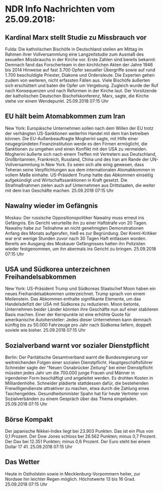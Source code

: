 # NDR Info Nachrichten vom 25.09.2018:


## Kardinal Marx stellt Studie zu Missbrauch vor
Fulda: Die katholischen Bischöfe in Deutschland stellen am Mittag im Rahmen ihrer Vollversammlung eine Langzeitstudie zum Ausmaß des sexuellen Missbrauchs in der Kirche vor. Erste Zahlen sind bereits bekannt: Demnach fand das Forscherteam in den kirchlichen Akten der Jahre 1946 bis 2014 Hinweise auf fast 3.700 Opfer sexueller Übergriffe sowie auf rund 1.700 beschuldigte Priester, Diakone und Ordensleute. Die Experten gehen zudem von weiteren, nicht erfassten Fällen aus. Viele Bischöfe äußerten sich erschüttert und baten die Opfer um Vergebung. Zugleich wurde der Ruf nach Konsequenzen und nach Reformen in der Kirche laut. Der Vorsitzende der katholischen Deutschen Bischofskonferenz, Marx, sagte, die Kirche stehe vor einem Wendepunkt. 25.09.2018 07:15 Uhr 

## EU hält beim Atomabkommen zum Iran
New York: Europäische Unternehmen sollen nach dem Willen der EU trotz der verhängten US-Sanktionen weiterhin Handel mit dem Iran betreiben können. Die EU-Außenbeauftragte Mogherini sagte, mit Hilfe einer neugegründeten Finanzinstitution werde es den Firmen ermöglicht, die Sanktionen zu umgehen und einen Konflikt mit den USA zu vermeiden. Mogherini äußerte sich nach einem Treffen mit Vertretern aus Deutschland, Großbritannien, Frankreich, Russland, China und des Iran am Rande der UN-Vollversammlung in New York. Es seien sich alle einig gewesen, dass Teheran seine Verpflichtungen aus dem internationalen Atomabkommen in vollem Maße einhalte. US-Präsident Trump hatte das Abkommen einseitig aufgekündigt und Wirtschaftssanktionen in Kraft gesetzt. Die Strafmaßnahmen zielen auch auf Unternehmen aus Drittstaaten, die weiter mit dem Iran Geschäfte machen. 25.09.2018 07:15 Uhr 

## Nawalny wieder im Gefängnis
Moskau: Der russische Oppositionspolitiker Nawalny muss erneut ins Gefängnis. Ein Gericht verurteilte ihn zu einer Haftstrafe von 20 Tagen. Nawalny habe zur Teilnahme an nicht genehmigten Demonstrationen Anfang des Monats aufgerufen, hieß es zur Begründung. Der Kreml-Kritiker war erst wenige Stunden zuvor nach 30 Tagen Haft entlassen worden. Bereits am Ausgang des Moskauer Gefängnisses hatten ihn Polizisten wieder festgenommen, um ihn abermals ins Gericht zu bringen. 25.09.2018 07:15 Uhr 

## USA und Südkorea unterzeichnen Freihandelsabkommen
New York: 	US-Präsident Trump und Südkoreas Staatschef Moon haben ein neues Freihandelsabkommen unterzeichnet. Trump sprach von einem Meilenstein. Das Abkommen enthalte signifikante Elemente, um das Handelsdefizit der USA mit Südkorea zu reduzieren. Moon betonte, Unternehmen beider Länder könnten ihre Geschäfte nun auf einer stabileren Basis machen. Einer der Kernpunkte ist eine erhöhte Quote für amerikanische Autohersteller: Jedes dieser Unternehmen kann demnach künftig bis zu 50.000 Fahrzeuge pro Jahr nach Südkorea liefern, doppelt soviele wie bisher. 25.09.2018 07:15 Uhr 

## Sozialverband warnt vor sozialer Dienstpflicht
Berlin: Der Paritätische Gesamtverband warnt die Bundesregierung vor weitreichenden Folgen einer sozialen Dienstpflicht. Hauptgeschäftsführer Schneider sagte der "Neuen Osnabrücker Zeitung" bei einer Dienstpflicht müssten jedes Jahr um die 700.000 junge Frauen und Männer in irgendeiner Form beschäftigt und angeleitet werden. Es drohten Kosten in Milliardenhöhe. Schneider plädierte stattdessen dafür, die bestehenden Freiwilligendienste attraktiver zu machen, etwa durch die Zahlung eines Taschengeldes. Gesundheitsminister Spahn hat für heute Vertreter von Sozialverbänden zu einem Gespräch über das Thema eingeladen. 25.09.2018 07:15 Uhr 

## Börse Kompakt
Der japanische Nikkei-Index liegt bei 23.903 Punkten. Das ist ein Plus von 0,1 Prozent. Der Dow Jones schloss bei 26.562 Punkten; minus 0,7 Prozent. Der Dax bei 12.351 Punkten; minus 0,6 Prozent. Der Euro steht bei einem Dollar 17 41. 25.09.2018 07:15 Uhr 

## Das Wetter
Heute in Ostholstein sowie in Mecklenburg-Vorpommern heiter, zur Nordsee hin leichter Regen möglich. Höchstwerte 13 bis 16 Grad. 25.09.2018 07:15 Uhr 
